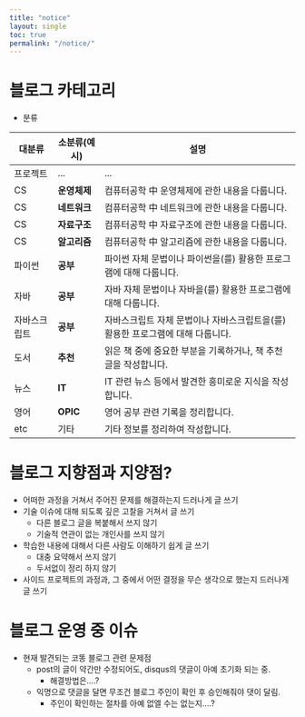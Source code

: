 ```yaml
---
title: "notice"
layout: single
toc: true
permalink: "/notice/"
---
```


# 블로그 카테고리

- 분류

|대분류|소분류(예시)|설명|
|---|---|---|
|프로젝트|...|...|
|CS|**운영체제**|컴퓨터공학 中 운영체제에 관한 내용을 다룹니다.|
|CS|**네트워크**|컴퓨터공학 中 네트워크에 관한 내용을 다룹니다.|
|CS|**자료구조**|컴퓨터공학 中 자료구조에 관한 내용을 다룹니다.|
|CS|**알고리즘**|컴퓨터공학 中 알고리즘에 관한 내용을 다룹니다.|
|파이썬|**공부**|파이썬 자체 문법이나 파이썬을(를) 활용한 프로그램에 대해 다룹니다.|
|자바|**공부**|자바 자체 문법이나 자바을(를) 활용한 프로그램에 대해 다룹니다.|
|자바스크립트|**공부**|자바스크립트 자체 문법이나 자바스크립트을(를) 활용한 프로그램에 대해 다룹니다.|
|도서|**추천**|읽은 책 중에 중요한 부분을 기록하거나, 책 추천글을 작성합니다.|
|뉴스|**IT**|IT 관련 뉴스 등에서 발견한 흥미로운 지식을 작성합니다.|
|영어|**OPIC**|영어 공부 관련 기록을 정리합니다.|
|etc|기타|기타 정보를 정리하여 작성합니다.|

# 블로그 지향점과 지양점?

+ 어떠한 과정을 거쳐서 주어진 문제를 해결하는지 드러나게 글 쓰기
+ 기술 이슈에 대해 되도록 깊은 고찰을 거쳐서 글 쓰기
    - 다른 블로그 글을 복붙해서 쓰지 않기
    - 기술적 연관이 없는 개인사를 쓰지 않기
+ 학습한 내용에 대해서 다른 사람도 이해하기 쉽게 글 쓰기
    - 대충 요약해서 쓰지 않기
    - 두서없이 정리 하지 않기
+ 사이드 프로젝트의 과정과, 그 중에서 어떤 결정을 무슨 생각으로 했는지 드러나게 글 쓰기


# 블로그 운영 중 이슈

+ 현재 발견되는 코똥 블로그 관련 문제점
    - post의 글이 약간만 수정되어도, disqus의 댓글이 아예 초기화 되는 중. 
        * 해결방법은....?
    - 익명으로 댓글을 달면 무조건 블로그 주인이 확인 후 승인해줘야 댓이 달림. 
        * 주인이 확인하는 절차를 아예 없엘 수는 없는지....?